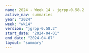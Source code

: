 ```yaml
---
name: 2024 - Week 14 - jgrpp-0.58.2
active_nav: summaries
year: "2024"
week: "wk14"
version: "jgrpp-0.58.2"
start_date: "2024-04-01"
end_date: "2024-04-07"
layout: "summary"
---
```

